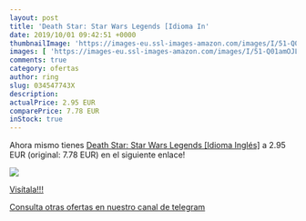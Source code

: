 ```yaml
---
layout: post
title: 'Death Star: Star Wars Legends [Idioma In'
date: 2019/10/01 09:42:51 +0000
thumbnailImage: 'https://images-eu.ssl-images-amazon.com/images/I/51-Q01amOJL._SL200_.jpg'
images: [ 'https://images-eu.ssl-images-amazon.com/images/I/51-Q01amOJL._SL200_.jpg' ]
comments: true
category: ofertas
author: ring
slug: 034547743X
description:
actualPrice: 2.95 EUR
comparePrice: 7.78 EUR
inStock: true
---
```


Ahora mismo tienes [Death Star: Star Wars Legends [Idioma Inglés]](https://www.amazon.com/dp/034547743X/?tag=redken08-20) a 2.95 EUR (original: 7.78 EUR) en el siguiente enlace!

[![](https://images-eu.ssl-images-amazon.com/images/I/51-Q01amOJL._SL200_.jpg)](https://www.amazon.com/dp/034547743X/?tag=redken08-20)

[Visítala!!!](https://www.amazon.com/dp/034547743X/?tag=redken08-20)

[Consulta otras ofertas en nuestro canal de telegram](https://t.me/s/ofertas25)
